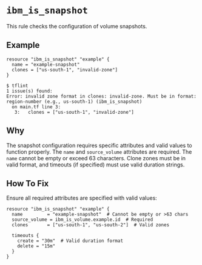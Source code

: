 # `ibm_is_snapshot`

This rule checks the configuration of volume snapshots.

## Example

```hcl
resource "ibm_is_snapshot" "example" {
  name = "example-snapshot"
  clones = ["us-south-1", "invalid-zone"]
}
```

```console
$ tflint
1 issue(s) found:
Error: invalid zone format in clones: invalid-zone. Must be in format: region-number (e.g., us-south-1) (ibm_is_snapshot)
  on main.tf line 3:
   3:   clones = ["us-south-1", "invalid-zone"]
```

## Why

The snapshot configuration requires specific attributes and valid values to function properly. The `name` and `source_volume` attributes are required. The `name` cannot be empty or exceed 63 characters. Clone zones must be in valid format, and timeouts (if specified) must use valid duration strings.

## How To Fix

Ensure all required attributes are specified with valid values:

```hcl
resource "ibm_is_snapshot" "example" {
  name         = "example-snapshot"  # Cannot be empty or >63 chars
  source_volume = ibm_is_volume.example.id  # Required
  clones       = ["us-south-1", "us-south-2"]  # Valid zones

  timeouts {
    create = "30m"  # Valid duration format
    delete = "15m"
  }
}
```